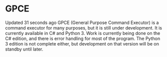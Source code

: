 # GPCE
 Updated 31 seconds ago     GPCE (General Purpose Command Executor) is a command executor for many purposes, but it is still under development. It is currently available in C# and Python 3. Work is currently being done on the C# edition, and there is error handling for most of the program. The Python 3 edition is not complete either, but development on that version will be on standby until later.
